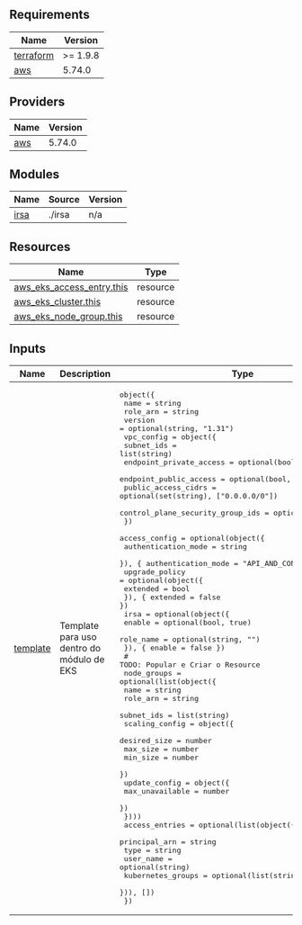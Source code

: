 <!-- BEGIN_TF_DOCS -->
## Requirements

| Name | Version |
|------|---------|
| <a name="requirement_terraform"></a> [terraform](#requirement\_terraform) | >= 1.9.8 |
| <a name="requirement_aws"></a> [aws](#requirement\_aws) | 5.74.0 |

## Providers

| Name | Version |
|------|---------|
| <a name="provider_aws"></a> [aws](#provider\_aws) | 5.74.0 |

## Modules

| Name | Source | Version |
|------|--------|---------|
| <a name="module_irsa"></a> [irsa](#module\_irsa) | ./irsa | n/a |

## Resources

| Name | Type |
|------|------|
| [aws_eks_access_entry.this](https://registry.terraform.io/providers/hashicorp/aws/5.74.0/docs/resources/eks_access_entry) | resource |
| [aws_eks_cluster.this](https://registry.terraform.io/providers/hashicorp/aws/5.74.0/docs/resources/eks_cluster) | resource |
| [aws_eks_node_group.this](https://registry.terraform.io/providers/hashicorp/aws/5.74.0/docs/resources/eks_node_group) | resource |

## Inputs

| Name | Description | Type | Default | Required |
|------|-------------|------|---------|:--------:|
| <a name="input_template"></a> [template](#input\_template) | Template para uso dentro do módulo de EKS | <pre>object({<br/>    name     = string<br/>    role_arn = string<br/>    version  = optional(string, "1.31")<br/>    vpc_config = object({<br/>      subnet_ids                       = list(string)<br/>      endpoint_private_access          = optional(bool, false)<br/>      endpoint_public_access           = optional(bool, true)<br/>      public_access_cidrs              = optional(set(string), ["0.0.0.0/0"])<br/>      control_plane_security_group_ids = optional(set(string))<br/>    })<br/>    access_config = optional(object({<br/>      authentication_mode = string<br/>    }), { authentication_mode = "API_AND_CONFIG_MAP" })<br/>    upgrade_policy = optional(object({<br/>      extended = bool<br/>    }), { extended = false })<br/>    irsa = optional(object({<br/>      enable    = optional(bool, true)<br/>      role_name = optional(string, "")<br/>    }), { enable = false })<br/>    # TODO: Popular e Criar o Resource<br/>    node_groups = optional(list(object({<br/>      name       = string<br/>      role_arn   = string<br/>      subnet_ids = list(string)<br/>      scaling_config = object({<br/>        desired_size = number<br/>        max_size     = number<br/>        min_size     = number<br/>      })<br/>      update_config = object({<br/>        max_unavailable = number<br/>      })<br/>    })))<br/>    access_entries = optional(list(object({<br/>      principal_arn     = string<br/>      type              = string<br/>      user_name         = optional(string)<br/>      kubernetes_groups = optional(list(string))<br/>    })), [])<br/>  })</pre> | n/a | yes |
<!-- END_TF_DOCS -->